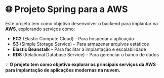# 🌐 Projeto Spring para a AWS  

Este projeto tem como objetivo desenvolver o backend para implantar na **AWS**, explorando serviços como:  

- **EC2** (Elastic Compute Cloud) – Para hospedar a aplicação  
- **S3** (Simple Storage Service) – Para armazenar arquivos estáticos  
- **Elastic Beanstalk** – Para facilitar a implantação e escalabilidade  
- **RDS** (Relational Database Service) – Para gerenciar o banco de dados  

💡 **O projeto tem como objetivo explorar os principais serviços da AWS para implantação de aplicações modernas na nuvem.**  

